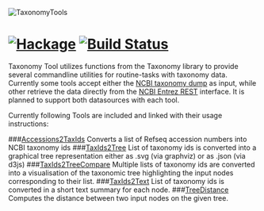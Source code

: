 ![TaxonomyTools](http://www.tbi.univie.ac.at/~egg/TaxonomyTools.png "TaxonomyTools")

[![Hackage](https://img.shields.io/hackage/v/TaxonomyTools.svg)](https://hackage.haskell.org/package/TaxonomyTools) [![Build Status](https://travis-ci.org/eggzilla/TaxonomyTools.svg)](https://travis-ci.org/eggzilla/TaxonomyTools)
=============

Taxonomy Tool utilizes functions from the Taxonomy library to provide
several commandline utilities for routine-tasks with taxonomy data.
Currently some tools accept either the [NCBI taxonomy dump]() as input,
while other retrieve the data directly from the [NCBI Entrez REST]() interface.
It is planned to support both datasources with each tool.

Currently following Tools are included and linked with their usage instructions:

###[Accessions2TaxIds](accessions2taxids.md)
Converts a list of Refseq accession numbers into NCBI taxonomy ids
###[TaxIds2Tree](taxids2tree.md)
List of taxonomy ids is converted into a graphical tree representation
either as .svg (via graphviz) or as .json (via d3js)
###[TaxIds2TreeCompare](taxids2treecompare.md)
Multiple lists of taxonomy ids are converted into a visualisation of the
taxonomic tree highlighting the input nodes corresponding to their list. 
###[TaxIds2Text](taxids2text.md)
List of taxonomy ids is converted in a short text summary for each node.
###[TreeDistance](treedistance.md)
Computes the distance between two input nodes on the given tree.

